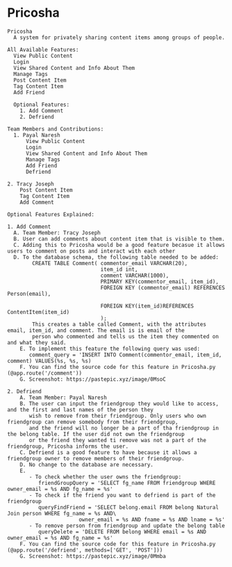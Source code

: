 # Pricosha

    Pricosha
      A system for privately sharing content items among groups of people.

    All Available Features:
      View Public Content
      Login
      View Shared Content and Info About Them
      Manage Tags
      Post Content Item
      Tag Content Item
      Add Friend

      Optional Features:
        1. Add Comment
        2. Defriend

    Team Members and Contributions:
      1. Payal Naresh
          View Public Content
          Login
          View Shared Content and Info About Them
          Manage Tags
          Add Friend
          Defriend

    2. Tracy Joseph
        Post Content Item
        Tag Content Item
        Add Comment

    Optional Features Explained:

    1. Add Comment
      A. Team Member: Tracy Joseph
      B. User can add comments about content item that is visible to them.
      C. Adding this to Pricosha would be a good feature becasue it allows users to comment on posts and interact with each other  
      D. To the database schema, the following table needed to be added:
            CREATE TABLE Comment( commentor_email VARCHAR(20), 
                                  item_id int,             
                                  comment VARCHAR(1000),           
                                  PRIMARY KEY(commentor_email, item_id), 
                                  FOREIGN KEY (commentor_email) REFERENCES Person(email), 
        
                                  FOREIGN KEY(item_id)REFERENCES ContentItem(item_id) 
                                  );
            This creates a table called Comment, with the attributes email, item_id, and comment. The email is is email of the 
            person who commented and tells us the item they commented on and what they said.
        E. To implement this feature the following query was used:
           comment_query = 'INSERT INTO Comment(commentor_email, item_id, comment) VALUES(%s, %s, %s)       
        F. You can find the source code for this feature in Pricosha.py (@app.route('/comment'))
        G. Screenshot: https://pastepic.xyz/image/0MsoC
        
    2. Defriend
        A. Team Member: Payal Naresh
        B. The user can input the friendgroup they would like to access, and the first and last names of the person they 
           wish to remove from their friendgroup. Only users who own friendgroup can remove somebody from their friendgroup,
           and the friend will no longer be a part of tha friendgroup in the belong table. If the user did not own the friendgroup
           or the friend they wanted ti remove was not a part of the friendgroup, Pricosha informs the user.
        C. Defriend is a good feature to have because it allows a friendgroup owner to remove members of their friendgroup.
        D. No change to the database are necessary.
        E. 
           - To check whether the user owns the friendgroup:
              friendGroupQuery = 'SELECT fg_name FROM friendgroup WHERE owner_email = %s AND fg_name = %s'
           - To check if the friend you want to defriend is part of the friendgroup
              queryFindFriend = 'SELECT belong.email FROM belong Natural Join person WHERE fg_name = %s AND\
                           owner_email = %s AND fname = %s AND lname = %s'
           - To remove person from friendgroup and update the belong table
              queryDelete = 'DELETE FROM belong WHERE email = %s AND owner_email = %s AND fg_name = %s'
        F. You can find the source code for this feature in Pricosha.py (@app.route('/defriend', methods=['GET', 'POST']))
        G. Screenshot: https://pastepic.xyz/image/0Mmba
           
